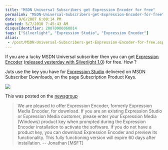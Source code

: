 ```yaml
---
title: "MSDN Universal Subscribers get Expression Encoder for free"
permalink: "MSDN-Universal-Subscribers-get-Expression-Encoder-for-free"
date: 9/6/2007 6:00:14 PM
updated: 5/7/2010 7:45:43 AM
disqusIdentifier: 20070906060014
tags: ["Silverlight", "Expression Studio", "Expression Encoder"]
alias:
 - /post/MSDN-Universal-Subscribers-get-Expression-Encoder-for-free.aspx/index.html
---
```

If you are a lucky MSDN Universal subscriber then you can get [Expression Encoder](http://www.microsoft.com/expression/products/download.aspx?key=encoder) ([released yesterday with Silverlight 1.0](http://weblogs.asp.net/lkempe/archive/2007/09/05/silverlight-released-with-a-bonus-for-my-brother-mathieu.aspx)) for free. How ?

Juts use the key you have for [Expression Studio](http://www.microsoft.com/expression/products/download.aspx?key=studio) delivered on MSDN Subscriber Downloads, on the page Subscription Product Keys.
<!-- more -->

![](http://www.techheadbrothers.com/images/blog/expressionencoderlicense.jpg) 

This was posted on the [newsgroup](http://www.microsoft.com/communities/newsgroups/en-us/default.aspx?dg=microsoft.public.expression.mediaencoder&cat=&lang=en&cr=US)

> We are pleased to offer Expression Encoder, formerly Expression Media Encoder, for download. If you are an existing Expression Studio or Expression Media customer, please enter your Expression Media (Windows) product key when prompted during the Expression Encoder installation to activate the software. If you do not have a product key, you can download Expression Encoder and preview its functionality. This fully functioning version will expire 60 days after installation. -- Jonathan [MSFT]
